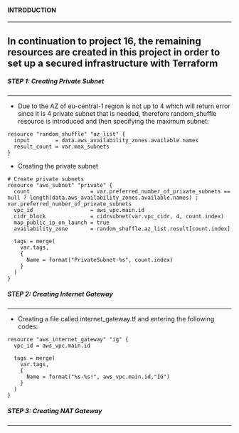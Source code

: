 
#### INTRODUCTION
--------------------------------------

In continuation to project 16, the remaining resources are created in this project in order to set up a secured infrastructure with Terraform
--------------------------------------

##### STEP 1: Creating Private Subnet
--------------------------------------
* Due to the AZ of eu-central-1 region is not up to 4 which will return error since it is 4 private subnet that is needed, therefore random_shuffle resource is introduced and then specifying the maximum subnet:

```
resource "random_shuffle" "az_list" {
  input        = data.aws_availability_zones.available.names
  result_count = var.max_subnets
}

```
* Creating the private subnet

```
# Create private subnets
resource "aws_subnet" "private" {
  count                   = var.preferred_number_of_private_subnets == null ? length(data.aws_availability_zones.available.names) : var.preferred_number_of_private_subnets
  vpc_id                  = aws_vpc.main.id
  cidr_block              = cidrsubnet(var.vpc_cidr, 4, count.index)
  map_public_ip_on_launch = true
  availability_zone       = random_shuffle.az_list.result[count.index]

  tags = merge(
    var.tags,
    {
      Name = format("PrivateSubnet-%s", count.index)
    }
  )
}

```
##### STEP 2: Creating Internet Gateway
--------------------------------------------
* Creating a file called internet_gateway.tf and entering the following codes:

```
resource "aws_internet_gateway" "ig" {
  vpc_id = aws_vpc.main.id

  tags = merge(
    var.tags,
    {
      Name = format("%s-%s!", aws_vpc.main.id,"IG")
    } 
  )
}
```

##### STEP 3: Creating NAT Gateway
-------------------------------------------
